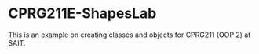 # CPRG211E-ShapesLab
 
This is an example on creating classes and objects for CPRG211 (OOP 2) at SAIT.
